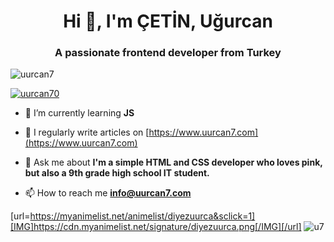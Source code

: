 <h1 align="center">Hi 👋, I'm ÇETİN, Uğurcan</h1>
<h3 align="center">A passionate frontend developer from Turkey</h3>

<p align="left"> <img src="https://komarev.com/ghpvc/?username=uurcan7&label=Profile%20views&color=f76394&style=flat" alt="uurcan7" /> </p>

<p align="left"> <a href="https://twitter.com/diyezuurca" target="blank"><img src="https://img.shields.io/twitter/follow/diyezuurca?logo=twitter&style=for-the-badge" alt="uurcan70" /></a> </p>

- 🌱 I’m currently learning **JS**

- 📝 I regularly write articles on [https://www.uurcan7.com](https://www.uurcan7.com)

- 💬 Ask me about **I'm a simple HTML and CSS developer who loves pink, but also a 9th grade
high school IT student.**

- 📫 How to reach me **info@uurcan7.com**

[url=https://myanimelist.net/animelist/diyezuurca&sclick=1][IMG]https://cdn.myanimelist.net/signature/diyezuurca.png[/IMG][/url] 
![u7](https://www.uurcan7.com/images/u7bg.webp)

